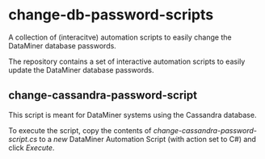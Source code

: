 # change-db-password-scripts

A collection of (interacitve) automation scripts to easily change the DataMiner database passwords.

The repository contains a set of interactive automation scripts to easily update the DataMiner database passwords.

## change-cassandra-password-script

This script is meant for DataMiner systems using the Cassandra database.

To execute the script, copy the contents of *change-cassandra-password-script.cs* to a *new* DataMiner Automation Script (with action set to C#) and click *Execute*.
